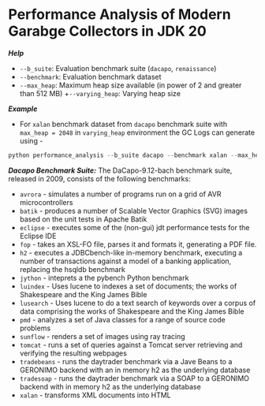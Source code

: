 # Performance Analysis of Modern Garabge Collectors in JDK 20

***Help***
+ ``--b_suite``: Evaluation benchmark suite (``dacapo``, ``renaissance``)
+ ``--benchmark``: Evaluation benchmark dataset
+ ``--max_heap``: Maximum heap size available (in power of 2 and greater than 512 MB)
+``--varying_heap``: Varying heap size

***Example***
+ For `xalan` benchmark dataset from `dacapo` benchmark suite with ``max_heap = 2048`` in ``varying_heap`` environment the GC Logs can generate using -
```python
python performance_analysis --b_suite dacapo --benchmark xalan --max_heap 2048 --varying_heap True
```
***Dacapo Benchmark Suite:*** The DaCapo-9.12-bach benchmark suite, released in 2009, consists of the following benchmarks:
+ ``avrora`` - simulates a number of programs run on a grid of AVR microcontrollers
+ ``batik`` - produces a number of Scalable Vector Graphics (SVG) images based on the unit tests in Apache Batik
+ ``eclipse`` - executes some of the (non-gui) jdt performance tests for the Eclipse IDE
+ ``fop`` - takes an XSL-FO file, parses it and formats it, generating a PDF file.
+ ``h2`` - executes a JDBCbench-like in-memory benchmark, executing a number of transactions against a model of a banking application, replacing the hsqldb benchmark
+ ``jython`` - inteprets a the pybench Python benchmark
+ ``luindex`` - Uses lucene to indexes a set of documents; the works of Shakespeare and the King James Bible
+ ``lusearch`` - Uses lucene to do a text search of keywords over a corpus of data comprising the works of Shakespeare and the King James Bible
+ ``pmd`` - analyzes a set of Java classes for a range of source code problems
+ ``sunflow`` - renders a set of images using ray tracing
+ ``tomcat`` - runs a set of queries against a Tomcat server retrieving and verifying the resulting webpages
+ ``tradebeans`` - runs the daytrader benchmark via a Jave Beans to a GERONIMO backend with an in memory h2 as the underlying database
+ ``tradesoap`` - runs the daytrader benchmark via a SOAP to a GERONIMO backend with in memory h2 as the underlying database
+ ``xalan`` - transforms XML documents into HTML
